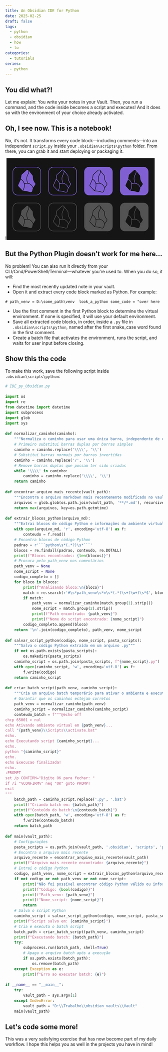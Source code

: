 ```yaml
---
title: An Obsidian IDE for Python
date: 2025-02-25
draft: false
tags:
  - python
  - obsidian
  - how
  - to
categories:
  - tutorials
series:
  - python
---
```


## You did what?!
Let me explain: You write your notes in your Vault. Then, you run a command, and the code inside becomes a script and executes! And it does so with the environment of your choice already activated.

## Oh, I see now. This is a notebook!
No, it’s not. It transforms every code block—including comments—into an independent `script.py` inside your `.obsidian\scripts\python` folder. From there, you can grab it and start deploying or packaging it.

!![Image Description](/images/obsidianicon.png)
## But the Python Plugin doesn’t work for me here...
No problem! You can also run it directly from your CLI/Cmd/PowerShell/Terminal—whatever you’re used to. When you do so, it will:
- Find the most recently updated note in your vault.
- Open it and extract every code block marked as Python. For example:
```
# path_venv = D:\some_path\venv  look_a_python some_code = "over here
```
- Use the first comment in the first Python block to determine the virtual environment. If none is specified, it will use your default environment.
- Save all extracted code blocks, in order, inside a `.py` file in `.obsidian\scripts\python`, named after the first snake_case word found in the first comment.
- Create a batch file that activates the environment, runs the script, and waits for user input before closing.

## Show this the code
To make this work, save the following script inside `.obsidian\scripts\python`:
```python
# IDE_py_Obsidian.py

import os
import re
from datetime import datetime
import subprocess
import glob
import sys

def normalizar_caminho(caminho):
    """Normaliza o caminho para usar uma única barra, independente de como foi escrito"""
    # Primeiro substitui barras duplas por barras simples
    caminho = caminho.replace('\\\\', '\\')
    # Substitui barras normais por barras invertidas
    caminho = caminho.replace('/', '\\')
    # Remove barras duplas que possam ter sido criadas
    while '\\\\' in caminho:
        caminho = caminho.replace('\\\\', '\\')
    return caminho

def encontrar_arquivo_mais_recente(vault_path):
    """Encontra o arquivo markdown mais recentemente modificado no vault"""
    arquivos = glob.glob(os.path.join(vault_path, '**/*.md'), recursive=True)
    return max(arquivos, key=os.path.getmtime)
  
def extrair_blocos_python(arquivo_md):
    """Extrai blocos de código Python e informações do ambiente virtual"""
    with open(arquivo_md, 'r', encoding='utf-8') as f:
        conteudo = f.read()
    # Encontra blocos de código Python
    padrao = r'```python\s*(.*?)\s*```'
    blocos = re.findall(padrao, conteudo, re.DOTALL)
    print(f"Blocos encontrados: {len(blocos)}")
    # Procura pelo path_venv nos comentários
    path_venv = None
    nome_script = None
    codigo_completo = []
    for bloco in blocos:
        print(f"Analisando bloco:\n{bloco}")
        match = re.search(r'#\s*path_venv\s*=\s*(.*)\s+(\w+)\s*$', bloco, re.MULTILINE)
        if match:
            path_venv = normalizar_caminho(match.group(1).strip())
            nome_script = match.group(2).strip()
            print(f"Path encontrado: {path_venv}")
            print(f"Nome do script encontrado: {nome_script}")
        codigo_completo.append(bloco)
    return '\n'.join(codigo_completo), path_venv, nome_script

def salvar_script_python(codigo, nome_script, pasta_scripts):
    """Salva o código Python extraído em um arquivo .py"""
    if not os.path.exists(pasta_scripts):
        os.makedirs(pasta_scripts)
    caminho_script = os.path.join(pasta_scripts, f"{nome_script}.py")
    with open(caminho_script, 'w', encoding='utf-8') as f:
        f.write(codigo)
    return caminho_script

def criar_batch_script(path_venv, caminho_script):
    """Cria um arquivo batch temporário para ativar o ambiente e executar o script"""
    # Garantir que os caminhos estejam corretos
    path_venv = normalizar_caminho(path_venv)
    caminho_script = normalizar_caminho(caminho_script)
    conteudo_batch = f"""@echo off
chcp 65001 > nul
echo Ativando ambiente virtual em {path_venv}...
call "{path_venv}\\Scripts\\activate.bat"
echo.
echo Executando script {caminho_script}...
echo.
python "{caminho_script}"
echo.
echo Execucao finalizada!
echo.
:PROMPT
set /p CONFIRM="Digite OK para fechar: "
if /i "%CONFIRM%" neq "OK" goto PROMPT
exit
"""
    batch_path = caminho_script.replace('.py', '.bat')
    print(f"Criando batch em: {batch_path}")
    print(f"Conteúdo do batch:\n{conteudo_batch}")
    with open(batch_path, 'w', encoding='utf-8') as f:
        f.write(conteudo_batch)
    return batch_path

def main(vault_path):
    # Configurações
    pasta_scripts = os.path.join(vault_path, '.obsidian', 'scripts', 'python')
    # Encontra o arquivo mais recente
    arquivo_recente = encontrar_arquivo_mais_recente(vault_path)
    print(f"Arquivo mais recente encontrado: {arquivo_recente}")
    # Extrai o código Python
    codigo, path_venv, nome_script = extrair_blocos_python(arquivo_recente)
    if not codigo or not path_venv or not nome_script:
        print("Não foi possível encontrar código Python válido ou informações do ambiente virtual")
        print(f"Código: {bool(codigo)}")
        print(f"Path_venv: {path_venv}")
        print(f"Nome_script: {nome_script}")
        return
    # Salva o script Python
    caminho_script = salvar_script_python(codigo, nome_script, pasta_scripts)
    print(f"Script salvo em: {caminho_script}")
    # Cria e executa o batch script
    batch_path = criar_batch_script(path_venv, caminho_script)
    print(f"Executando batch: {batch_path}")
    try:
        subprocess.run(batch_path, shell=True)
        # Apaga o arquivo batch após a execução
        if os.path.exists(batch_path):
            os.remove(batch_path)
    except Exception as e:
        print(f"Erro ao executar batch: {e}")

if __name__ == "__main__":
    try:
        vault_path = sys.argv[1]
    except IndexError:
        vault_path = "D:\\Trabalho\\obsidian_vaults\\Vault"
    main(vault_path)
```

## Let's code some more!
This was a very satisfying exercise that has now become part of my daily workflow. I hope this helps you as well in the projects you have in mind!

